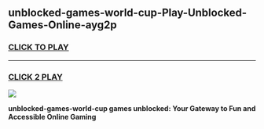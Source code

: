 
## unblocked-games-world-cup-Play-Unblocked-Games-Online-ayg2p
<h3>
<a href="https://premium76.site?title=unblocked-games-world-cup&ref=25A">CLICK TO PLAY</a></h3>
<hr>

<h3>
<a href="https://premium76.site?title=unblocked-games-world-cup&ref=25A">CLICK 2 PLAY</a>
  
</h3>

<a href="https://premium76.site?title=unblocked-games-world-cup&ref=25A"><img src="https://clearcache.store/games.png"></a>


**unblocked-games-world-cup games unblocked: Your Gateway to Fun and Accessible Online Gaming**
